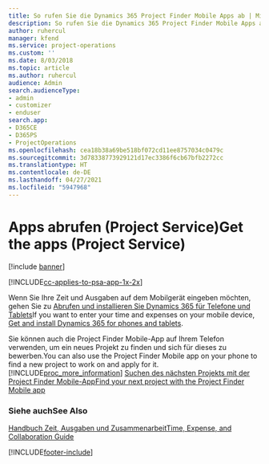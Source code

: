 ```yaml
---
title: So rufen Sie die Dynamics 365 Project Finder Mobile Apps ab | MicrosoftDocs
description: So rufen Sie die Dynamics 365 Project Finder Mobile Apps ab
author: ruhercul
manager: kfend
ms.service: project-operations
ms.custom: ''
ms.date: 8/03/2018
ms.topic: article
ms.author: ruhercul
audience: Admin
search.audienceType:
- admin
- customizer
- enduser
search.app:
- D365CE
- D365PS
- ProjectOperations
ms.openlocfilehash: cea18b38a69be518bf072cd11ee8757034c0479c
ms.sourcegitcommit: 3d78338773929121d17ec3386f6cb67bfb2272cc
ms.translationtype: HT
ms.contentlocale: de-DE
ms.lasthandoff: 04/27/2021
ms.locfileid: "5947968"
---
```

# <a name="get-the-apps-project-service"></a><span data-ttu-id="77222-103">Apps abrufen (Project Service)</span><span class="sxs-lookup"><span data-stu-id="77222-103">Get the apps (Project Service)</span></span>

[!include [banner](../includes/psa-now-project-operations.md)]

[!INCLUDE[cc-applies-to-psa-app-1x-2x](../includes/cc-applies-to-psa-app-1x-2x.md)]

<span data-ttu-id="77222-104">Wenn Sie Ihre Zeit und Ausgaben auf dem Mobilgerät eingeben möchten, gehen Sie zu [Abrufen und installieren Sie Dynamics 365 für Telefone und Tablets](/dynamics365/mobile-app/dynamics-365-phones-tablets-users-guide)</span><span class="sxs-lookup"><span data-stu-id="77222-104">If you want to enter your time and expenses on your mobile device, [Get and install Dynamics 365 for phones and tablets](/dynamics365/mobile-app/dynamics-365-phones-tablets-users-guide).</span></span>  
  
 <span data-ttu-id="77222-105">Sie können auch die Project Finder Mobile-App auf Ihrem Telefon verwenden, um ein neues Projekt zu finden und sich für dieses zu bewerben.</span><span class="sxs-lookup"><span data-stu-id="77222-105">You can also use the Project Finder Mobile app on your phone to find a new project to work on and apply for it.</span></span> [!INCLUDE[proc_more_information](../includes/proc-more-information.md)] <span data-ttu-id="77222-106">[Suchen des nächsten Projekts mit der Project Finder Mobile-App](../psa/find-next-project-finder-mobile-app.md)</span><span class="sxs-lookup"><span data-stu-id="77222-106">[Find your next project with the Project Finder Mobile app](../psa/find-next-project-finder-mobile-app.md)</span></span> 
  
### <a name="see-also"></a><span data-ttu-id="77222-107">Siehe auch</span><span class="sxs-lookup"><span data-stu-id="77222-107">See Also</span></span>  
 [<span data-ttu-id="77222-108">Handbuch Zeit, Ausgaben und Zusammenarbeit</span><span class="sxs-lookup"><span data-stu-id="77222-108">Time, Expense, and Collaboration Guide</span></span>](../psa/time-expense-collaboration-guide.md)


[!INCLUDE[footer-include](../includes/footer-banner.md)]